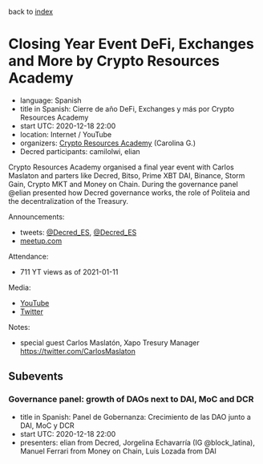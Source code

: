 back to [index](index.md)

# Closing Year Event DeFi, Exchanges and More by Crypto Resources Academy

- language: Spanish
- title in Spanish: Cierre de año DeFi, Exchanges y más por Crypto Resources Academy
- start UTC: 2020-12-18 22:00
- location: Internet / YouTube
- organizers: [Crypto Resources Academy](https://twitter.com/cr_academia_) (Carolina G.)
- Decred participants: camilolwi, elian

Crypto Resources Academy organised a final year event with Carlos Maslaton and parters like Decred, Bitso, Prime XBT DAI, Binance, Storm Gain, Crypto MKT and Money on Chain. During the governance panel @elian presented how Decred governance works, the role of Politeia and the decentralization of the Treasury.

Announcements:

- tweets: [@Decred_ES](https://twitter.com/Decred_ES/status/1339644314373206016), [@Decred_ES](https://twitter.com/Decred_ES/status/1339644288456638467)
- [meetup.com](https://www.meetup.com/es/Crypto-Resources/events/275173639)

Attendance:

- 711 YT views as of 2021-01-11

Media:

- [YouTube](https://www.youtube.com/watch?v=OotU-2Yhg1I)
- [Twitter](https://twitter.com/Decred_ES/status/1340056815116165121)

Notes:

- special guest Carlos Maslatón, Xapo Tresury Manager https://twitter.com/CarlosMaslaton

## Subevents

### Governance panel: growth of DAOs next to DAI, MoC and DCR

- title in Spanish: Panel de Gobernanza: Crecimiento de las DAO junto a DAI, MoC y DCR
- start UTC: 2020-12-18 22:00
- presenters: elian from Decred, Jorgelina Echavarría (IG @block_latina), Manuel Ferrari from Money on Chain, Luis Lozada from DAI
